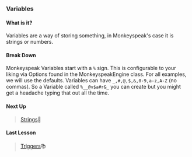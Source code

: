 ### Variables

#### What is it?
Variables are a way of storing something, in Monkeyspeak's case it is strings or 
numbers.

#### Break Down
Monkeyspeak Variables start with a `%` sign.  This is configurable to your liking 
via Options found in the MonkeyspeakEngine class.  For all examples, we will use the 
defaults.  Variables can have `_,#,@,$,&,0-9,a-z,A-Z` (no commas).  So a Variable 
called `%__@v$a#r&_` you can create but you might get a headache typing that out all 
the time.

#### Next Up
> [Strings](Strings.md):book:

#### Last Lesson
> [Triggers](Triggers.md):books: